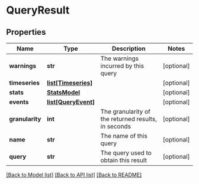 # QueryResult

## Properties
Name | Type | Description | Notes
------------ | ------------- | ------------- | -------------
**warnings** | **str** | The warnings incurred by this query | [optional] 
**timeseries** | [**list[Timeseries]**](Timeseries.md) |  | [optional] 
**stats** | [**StatsModel**](StatsModel.md) |  | [optional] 
**events** | [**list[QueryEvent]**](QueryEvent.md) |  | [optional] 
**granularity** | **int** | The granularity of the returned results, in seconds | [optional] 
**name** | **str** | The name of this query | [optional] 
**query** | **str** | The query used to obtain this result | [optional] 

[[Back to Model list]](../README.md#documentation-for-models) [[Back to API list]](../README.md#documentation-for-api-endpoints) [[Back to README]](../README.md)


